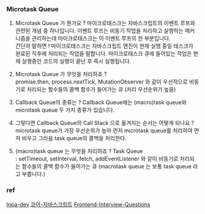 ### Microtask Queue

1. Microtask Queue 가 뭔가요 ?
   마이크로태스크는 자바스크립트의 이벤트 루프와 관련된 개념 중 하나입니다. 이벤트 루프는 비동기 작업을 처리하고 실행하는 메커니즘을 관리하는데 마이크로태스크는 이 이벤트 루프의 한 부분입니다. </br>
   간단히 말하면 ! 마이크로태스크는 자바스크립트 엔진이 현재 실행 중일 태스크가 완료된 직후에 처리되는 작업을 말합니다. 마이크로태스크 큐에 들어있는 작업은 현재 실행중인 코드의 실행이 끝난 후 즉시 실행됩니다.
   </br>
2. Microtask Queue 가 무엇을 처리하죠 ?
   promise.then, process.nextTick, MutationObserver 와 같이 우선적으로 비동기로 처리되는 함수들의 콜백 함수가 들어가는 큐 (처리 우선순위가 높음)
   </br>

3. Callback Queue의 종류는 ?
   Callback Queue에는 (macro)task queue와 microtask queue 두 가지 종류가 있습니다.
   </br>

4. 그렇다면 Callback Queue의 Call Stack 으로 옮겨지는 순서는 어떻게 되나요 ?
   microtask queue가 가장 우선순위가 높아 먼저 microtask queue를 처리하여 먼저 비우고 그라음 task queue의 콜백을 처리한다.
   </br>

5. (macro)task queue 는 무엇을 처리하죠 ?
   Task Queue : setTimeout, setInterval, fetch, addEventListener 와 같이 비동기로 처리되는 함수들의 콜백 함수가 들어가는 큐 (macrotask queue 는 보통 task queue 라고 부릅니다.)

### ref

[Inpa-dev](https://inpa.tistory.com/entry/%F0%9F%94%84-%EC%9E%90%EB%B0%94%EC%8A%A4%ED%81%AC%EB%A6%BD%ED%8A%B8-%EC%9D%B4%EB%B2%A4%ED%8A%B8-%EB%A3%A8%ED%94%84-%EA%B5%AC%EC%A1%B0-%EB%8F%99%EC%9E%91-%EC%9B%90%EB%A6%AC)
[코어-자바스크립트](https://ko.javascript.info/microtask-queue)
[Frontend-Interview-Questions](https://github.com/Esoolgnah/Frontend-Interview-Questions/blob/main/Notes/important-4/microtask-queue-task-queue.md)
